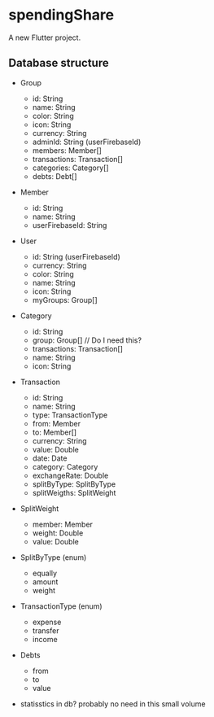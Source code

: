 # spendingShare

A new Flutter project.

## Database structure
- Group
  - id: String
  - name: String
  - color: String
  - icon: String
  - currency: String
  - adminId: String (userFirebaseId)
  - members: Member[]
  - transactions: Transaction[]
  - categories: Category[]
  - debts: Debt[]
	
- Member
  - id: String
  - name: String
  - userFirebaseId: String
	
- User
  - id: String (userFirebaseId)
  - currency: String
  - color: String
  - name: String
  - icon: String
  - myGroups: Group[]
	
- Category
  - id: String
  - group: Group[] // Do I need this?
  - transactions: Transaction[]
  - name: String
  - icon: String
	
- Transaction
  - id: String
  - name: String
  - type: TransactionType
  - from: Member
  - to: Member[]
  - currency: String
  - value: Double
  - date: Date
  - category: Category
  - exchangeRate: Double
  - splitByType: SplitByType
  - splitWeigths: SplitWeight
	
- SplitWeight
  - member: Member
  - weight: Double
  - value: Double
	
- SplitByType (enum)
  - equally
  - amount
  - weight
	
- TransactionType (enum)
  - expense
  - transfer
  - income

- Debts
  - from
  - to
  - value
	
	
	
- statisstics in db? probably no need in this small volume